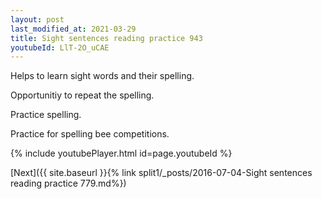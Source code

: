 ```yaml
---
layout: post
last_modified_at: 2021-03-29
title: Sight sentences reading practice 943
youtubeId: LlT-2O_uCAE
---
```

 
 
Helps to learn sight words and their spelling.

Opportunitiy to repeat the spelling. 

Practice spelling. 
 
Practice for spelling bee competitions. 
 
{% include youtubePlayer.html id=page.youtubeId %}
 
 

[Next]({{ site.baseurl }}{% link  split1/_posts/2016-07-04-Sight sentences reading practice 779.md%})
 
